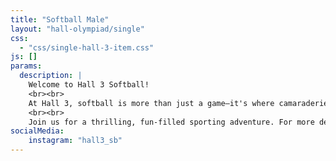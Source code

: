 ```yaml
---
title: "Softball Male"
layout: "hall-olympiad/single"
css: 
  - "css/single-hall-3-item.css"
js: []
params:
  description: |
    Welcome to Hall 3 Softball!
    <br><br>
    At Hall 3, softball is more than just a game—it's where camaraderie and unforgettable memories are made! Whether you're a newbie or a pro, our trainings are designed for all skill levels and are led by top-tier player-coaches who will have you smashing balls out of the park. 
    <br><br>
    Join us for a thrilling, fun-filled sporting adventure. For more details, get in touch with our Softball Captains!
socialMedia:
    instagram: "hall3_sb"
---
```

